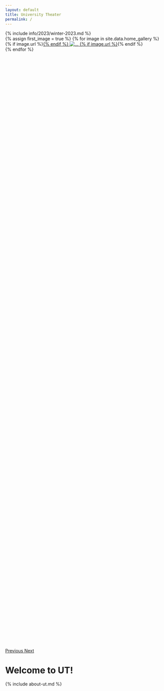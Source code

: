 ```yaml
---
layout: default
title: University Theater
permalink: /
---
```


<div markdown=1 class="alert alert-info">
{% include info/2023/winter-2023.md %}
</div>

<div id="show-gallery" class="carousel slide" data-ride="carousel" style="height: 50%; padding-bottom: 1em;">
	<div class="carousel-inner" style="min-width: 100%; width: 100%; height: 100%">
	  {% assign first_image = true %}
	  {% for image in site.data.home_gallery %}
	    <div class="carousel-item 
	    {% if first_image %}
	    	active
	    	{% assign first_image = false %}
	    {% endif %} text-center" style="width: 100%">
	      {% if image.url %}<a href="{{image.url}}">{% endif %}
	      <img src="{{image.source}}" class="center-block" style="max-width: 90%; max-height: 30rem;" alt="...">
	      {% if image.url %}</a>{% endif %}
	    </div>
	  {% endfor %}
	</div>
	<a class="carousel-control-prev" href="#show-gallery" role="button" data-slide="prev">
	  <span class="carousel-control-prev-icon" aria-hidden="true"></span>
	  <span class="sr-only">Previous</span>
	</a>
	<a class="carousel-control-next" href="#show-gallery" role="button" data-slide="next">
	  <span class="carousel-control-next-icon" aria-hidden="true"></span>
	  <span class="sr-only">Next</span>
	</a>
</div>

# Welcome to UT!

{% include about-ut.md %}

